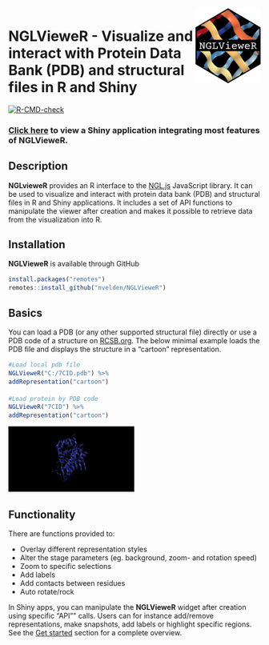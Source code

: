 
<img src="man/figures/logo.png" class="logo" align="right" height="150px"/>

# **NGLVieweR** - Visualize and interact with Protein Data Bank (PDB) and structural files in R and Shiny
[![R-CMD-check](https://github.com/nvelden/NGLVieweR/workflows/R-CMD-check/badge.svg)](https://github.com/nvelden/NGLVieweR/actions)

### [Click here](https://niels-van-der-velden.shinyapps.io/shinyNGLVieweR/) to view a Shiny application integrating most features of **NGLVieweR**.

## Description

**NGLvieweR** provides an R interface to the
[NGL.js](http://nglviewer.org/ngl/api/) JavaScript library. It can be
used to visualize and interact with protein data bank (PDB) and
structural files in R and Shiny applications. It includes a set of API
functions to manipulate the viewer after creation and makes it possible
to retrieve data from the visualization into R.

## Installation

**NGLVieweR** is available through GitHub

``` r
install.packages("remotes")
remotes::install_github("nvelden/NGLVieweR")
```

## Basics

You can load a PDB (or any other supported structural file) directly or
use a PDB code of a structure on [RCSB.org](https://www.rcsb.org/). The
below minimal example loads the PDB file and displays the structure in a
“cartoon” representation.

``` r
#Load local pdb file
NGLVieweR("C:/7CID.pdb") %>%
addRepresentation("cartoon")

#Load protein by PDB code
NGLVieweR("7CID") %>%
addRepresentation("cartoon")
```

<img src="man/figures/cartoon_representation.PNG" class="screenshot" width="50%"/>

## Functionality

There are functions provided to:

-   Overlay different representation styles
-   Alter the stage parameters (eg. background, zoom- and rotation
    speed)
-   Zoom to specific selections
-   Add labels
-   Add contacts between residues
-   Auto rotate/rock

In Shiny apps, you can manipulate the **NGLVieweR** widget after
creation using specific “API”" calls. Users can for instance add/remove
representations, make snapshots, add labels or highlight specific
regions. See the [Get
started](https://nvelden.github.io/NGLVieweR/articles/NGLVieweR.html)
section for a complete overview.
